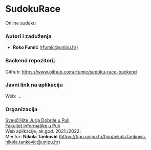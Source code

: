 # SudokuRace

Online sudoku

### Autori i zaduženja

- **Roko Fumić** (rfumic@unipu.hr)

### Backend repozitorij

Github: https://www.github.com/rfumic/sudoku-race-backend

### Javni link na aplikaciju

Web: ...

### Organizacija

[Sveučilište Jurja Dobrile u Puli](http://www.unipu.hr/)  
[Fakultet informatike u Puli](https://fipu.unipu.hr/)  
Web aplikacije, ak.god. 2021./2022.  
Mentor: **Nikola Tanković** (https://fipu.unipu.hr/fipu/nikola.tankovic, nikola.tankovic@unipu.hr)
